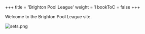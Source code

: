 +++
title = 'Brighton Pool League'
weight = 1
bookToC = false
+++

Welcome to the Brighton Pool League site.

![sets.png](/logo.png)
